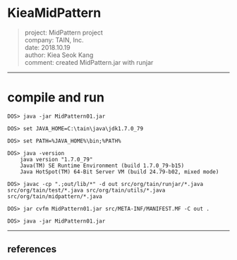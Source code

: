 # KieaMidPattern
> project: MidPattern project  
> company: TAIN, Inc.  
> date: 2018.10.19  
> author: Kiea Seok Kang  
> comment: created MidPattern.jar with runjar  

-----
# compile and run

	DOS> java -jar MidPattern01.jar

	DOS> set JAVA_HOME=C:\tain\java\jdk1.7.0_79

	DOS> set PATH=%JAVA_HOME%\bin;%PATH%

	DOS> java -version
		java version "1.7.0_79"
		Java(TM) SE Runtime Environment (build 1.7.0_79-b15)
		Java HotSpot(TM) 64-Bit Server VM (build 24.79-b02, mixed mode)

	DOS> javac -cp ".;out/lib/*" -d out src/org/tain/runjar/*.java src/org/tain/test/*.java src/org/tain/utils/*.java  src/org/tain/midpattern/*.java

	DOS> jar cvfm MidPattern01.jar src/META-INF/MANIFEST.MF -C out .

	DOS> java -jar MidPattern01.jar


-----

## references
[]("") 
